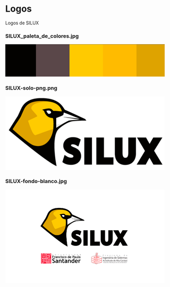 # Logos
Logos de SILUX

### SILUX_paleta_de_colores.jpg
![alt text](https://raw.githubusercontent.com/SILUX-UFPS/Logos/master/SILUX_paleta_de_colores.jpg?token=ACBRXYYLFCH4B2XULVDQUVK7G3BF2)

### SILUX-solo-png.png
![alt text](https://raw.githubusercontent.com/SILUX-UFPS/Logos/master/SILUX-solo-png.png?token=ACBRXYZYPS5CDSAMPFDLXW27G3BIU)

### SILUX-fondo-blanco.jpg
![alt text](https://raw.githubusercontent.com/SILUX-UFPS/Logos/master/SILUX-fondo-blanco.jpg)
